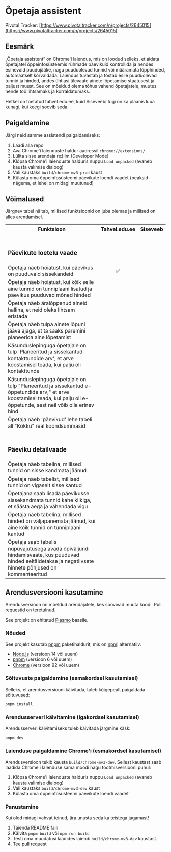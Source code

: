 # Õpetaja assistent

Pivotal Tracker: [https://www.pivotaltracker.com/n/projects/2645015](https://www.pivotaltracker.com/n/projects/2645015)

## Eesmärk

„Õpetaja assistent“ on Chrome'i laiendus, mis on loodud selleks, et aidata õpetajatel õppeinfosüsteemis rühmade
päevikuid kontrollida ja nendes esinevaid puudujääke, nagu puuduolevad tunnid või määramata lõpphinded, automaatselt
kõrvaldada. Laiendus tuvastab ja tõstab esile puuduolevad tunnid ja hinded, andes ühtlasi ülevaate ainete lõpetamise
staatusest ja paljust muust. See on mõeldud olema tõhus vahend õpetajatele, muutes nende töö lihtsamaks ja
korraldatumaks.

Hetkel on toetatud tahvel.edu.ee, kuid Siseveebi tugi on ka plaanis luua kunagi, kui keegi soovib seda.

## Paigaldamine

Järgi neid samme assistendi paigaldamiseks:

1. Laadi alla repo
2. Ava Chrome'i laienduste haldur aadressil `chrome://extensions/`
3. Lülita sisse arendaja režiim (Developer Mode)
4. Klõpsa Chrome'i laienduste halduris nuppu `Load unpacked` (avaneb kausta valimise dialoog)
5. Vali kaustaks `build/chrome-mv3-prod` kaust
6. Külasta oma õppeinfosüsteemi päevikute loendi vaadet (peaksid nägema, et lehel on midagi muutunud)

## Võimalused

Järgnev tabel näitab, millised funktsioonid on juba olemas ja millised on alles arendamisel.

<table>
  <tr>
    <th>Funktsioon</th>
    <th>Tahvel.edu.ee</th>
    <th>Siseveeb</th>
  </tr>
  <tr>
    <td colspan="3"><br><h3>Päevikute loetelu vaade</h3></td>
  </tr>
  <tr>
    <td>Õpetaja näeb hoiatust, kui päevikus on puuduvaid sissekandeid</td>
    <td align="center">✅</td>
    <td></td>
  </tr>
  <tr>
    <td>Õpetaja näeb hoiatust, kui kõik selle aine tunnid on tunniplaani lisatud ja päevikus puuduvad mõned hinded</td>
    <td></td>
    <td></td>
  </tr>
  <tr>
    <td>Õpetaja näeb äralõppenud aineid hallina, et neid oleks lihtsam eristada</td>
    <td></td>
    <td></td>
  </tr>
  <tr>
    <td>Õpetaja näeb tulpa ainete lõpuni jääva ajaga, et ta saaks paremini planeerida aine lõpetamist</td>
    <td></td>
    <td></td>
  </tr>
  <tr>
    <td>Käsunduslepinguga õpetajale on tulp 'Planeeritud ja sissekantud kontakttundide arv', et arve koostamisel teada, kui palju oli kontakttunde</td>
    <td></td>
    <td></td>
  </tr>
  <tr>
    <td>Käsunduslepinguga õpetajale on tulp "Planeeritud ja sissekantud e-õppetundide arv," et arve koostamisel teada, kui palju oli e-õppetunde, sest neil võib olla erinev hind</td>
    <td></td>
    <td></td>
  </tr>
    <tr>
    <td>Õpetaja näeb 'päevikud' lehe tabeli all "Kokku" real koondsummasid</td>
    <td></td>
    <td></td>
  </tr>

  <tr>
    <td colspan="3"><br><h3>Päeviku detailvaade</h3></td>
  </tr>
  <tr>
    <td>Õpetaja näeb tabelina, millised tunnid on sisse kandmata jäänud</td>
    <td></td>
    <td></td>
  </tr>
  <tr>
    <td>Õpetaja näeb tabelist, millised tunnid on vigaselt sisse kantud</td>
    <td></td>
    <td></td>
  </tr>
  <tr>
    <td>Õpetajana saab lisada päevikusse sissekandmata tunnid kahe klikiga, et säästa aega ja vähendada vigu</td>
    <td></td>
    <td></td>
  </tr>
  <tr>
    <td>Õpetaja näeb tabelina, millised hinded on väljapanemata jäänud, kui aine kõik tunnid on tunniplaani kantud</td>
    <td></td>
    <td></td>
  </tr>
  <tr>
    <td>Õpetaja saab tabelis nupuvajutusega avada õpiväljundi hindamisvaate, kus puuduvad hinded eeltäidetakse ja negatiivsete hinnete põhjused on kommenteeritud</td>
    <td></td>
    <td></td>
  </tr>
</table>

## Arendusversiooni kasutamine

Arendusversioon on mõeldud arendajatele, kes soovivad muuta koodi. Pull requestid on teretulnud.

See projekt on ehitatud [Plasmo](https://docs.plasmo.com/) baasile.

### Nõuded

See projekt kasutab [pnpm](https://pnpm.io/) paketihaldurit, mis on [npm](https://www.npmjs.com/)i alternatiiv.

- [Node.js](https://nodejs.org/en/) (versioon 14 või uuem)
- [pnpm](https://pnpm.io/) (versioon 6 või uuem)
- [Chrome](https://www.google.com/chrome/) (versioon 92 või uuem)

### Sõltuvuste paigaldamine (esmakordsel kasutamisel)

Selleks, et arendusversiooni käivitada, tuleb kõigepealt paigaldada sõltuvused:

```bash
pnpm install
```

### Arendusserveri käivitamine (igakordsel kasutamisel)

Arendusserveri käivitamiseks tuleb käivitada järgmine käsk:

```bash
pnpm dev
```

### Laienduse paigaldamine Chrome'i (esmakordsel kasutamisel)

Arendusversioon tekib kausta `build/chrome-mv3-dev`. Sellest kaustast saab laadida Chrome'i laienduse sama moodi nagu
tootmisversiooni puhul:

1. Klõpsa Chrome'i laienduste halduris nuppu `Load unpacked` (avaneb kausta valimise dialoog)
2. Vali kaustaks `build/chrome-mv3-dev` kaust
3. Külasta oma õppeinfosüsteemi päevikute loendi vaadet

### Panustamine

Kui oled midagi vahvat teinud, ära unusta seda ka teistega jagamast!

1. Täienda README faili
2. Käivita `pnpm build` või `npm run build`
3. Testi oma muudatusi laadides laiendi `build/chrome-mv3-dev` kaustast.
4. Tee pull request

